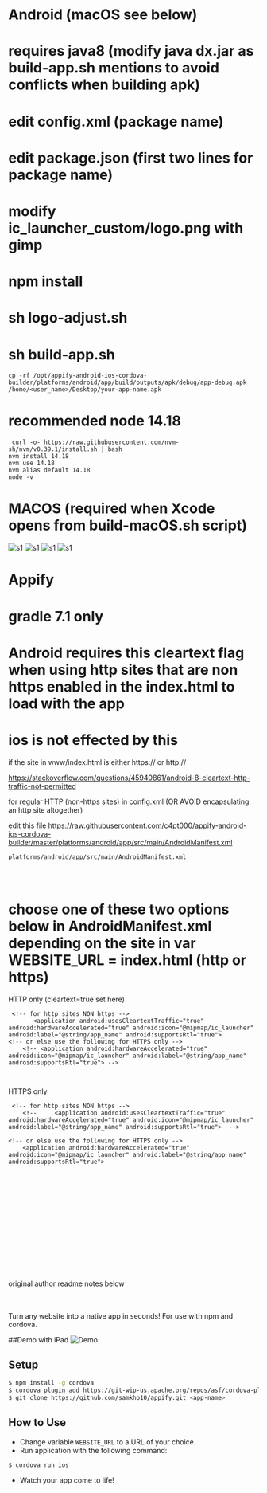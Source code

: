 
# Android (macOS see below)

# requires java8 (modify java dx.jar as build-app.sh mentions to avoid conflicts when building apk)
# edit config.xml (package name)
# edit package.json (first two lines for package name)
# modify ic_launcher_custom/logo.png with gimp
# npm install
# sh logo-adjust.sh
# sh build-app.sh

```
cp -rf /opt/appify-android-ios-cordova-builder/platforms/android/app/build/outputs/apk/debug/app-debug.apk /home/<user_name>/Desktop/your-app-name.apk
```
# recommended node 14.18


```
 curl -o- https://raw.githubusercontent.com/nvm-sh/nvm/v0.39.1/install.sh | bash
nvm install 14.18
nvm use 14.18
nvm alias default 14.18
node -v
```


# MACOS (required when Xcode opens from build-macOS.sh script)
![s1](https://raw.githubusercontent.com/c4pt000/appify-android-ios-cordova-builder/master/unique-name-and-bundle-id.png)
![s1](https://raw.githubusercontent.com/c4pt000/appify-android-ios-cordova-builder/master/ios-target-much-greater-than-ios7.png)
![s1](https://raw.githubusercontent.com/c4pt000/appify-android-ios-cordova-builder/master/correcting-apple-bundle-id-sign.png)
![s1](https://raw.githubusercontent.com/c4pt000/appify-android-ios-cordova-builder/master/change-target-deployment-target.png)

# Appify
# gradle 7.1 only

# Android requires this cleartext flag when using http sites that are non https enabled in the index.html to load with the app 
# ios is not effected by this 

if the site in www/index.html is either https:// or http://

https://stackoverflow.com/questions/45940861/android-8-cleartext-http-traffic-not-permitted

for regular HTTP (non-https sites) in config.xml (OR AVOID encapsulating an http site altogether)

edit this file
https://raw.githubusercontent.com/c4pt000/appify-android-ios-cordova-builder/master/platforms/android/app/src/main/AndroidManifest.xml
```
platforms/android/app/src/main/AndroidManifest.xml


 
```
# choose one of these two options below in AndroidManifest.xml depending on the site in var WEBSITE_URL = index.html (http or https)

HTTP only (cleartext=true set here)
```
 <!-- for http sites NON https -->
       <application android:usesCleartextTraffic="true" android:hardwareAccelerated="true" android:icon="@mipmap/ic_launcher" android:label="@string/app_name" android:supportsRtl="true">  
<!-- or else use the following for HTTPS only -->
    <!-- <application android:hardwareAccelerated="true" android:icon="@mipmap/ic_launcher" android:label="@string/app_name" android:supportsRtl="true"> -->
    
      

```

HTTPS only
```
 <!-- for http sites NON https -->
    <!--     <application android:usesCleartextTraffic="true" android:hardwareAccelerated="true" android:icon="@mipmap/ic_launcher" android:label="@string/app_name" android:supportsRtl="true">  -->

<!-- or else use the following for HTTPS only -->
    <application android:hardwareAccelerated="true" android:icon="@mipmap/ic_launcher" android:label="@string/app_name" android:supportsRtl="true">
       
      
```

<br>
<br>
<br>
<br>
<br>
<br>
<br>
<br>
<br>
<br>
<br>
original author readme notes below
<br>
<br>
<br>

Turn any website into a native app in seconds! For use with npm and cordova.

##Demo with iPad
![Demo](Demo.gif)

## Setup
```bash
$ npm install -g cordova
$ cordova plugin add https://git-wip-us.apache.org/repos/asf/cordova-plugin-inappbrowser.git
$ git clone https://github.com/samkho10/appify.git <app-name>
```
## How to Use
  * Change variable  `WEBSITE_URL` to a URL of your choice.
  * Run application with the following command:
```bash
$ cordova run ios
```
  * Watch your app come to life!




